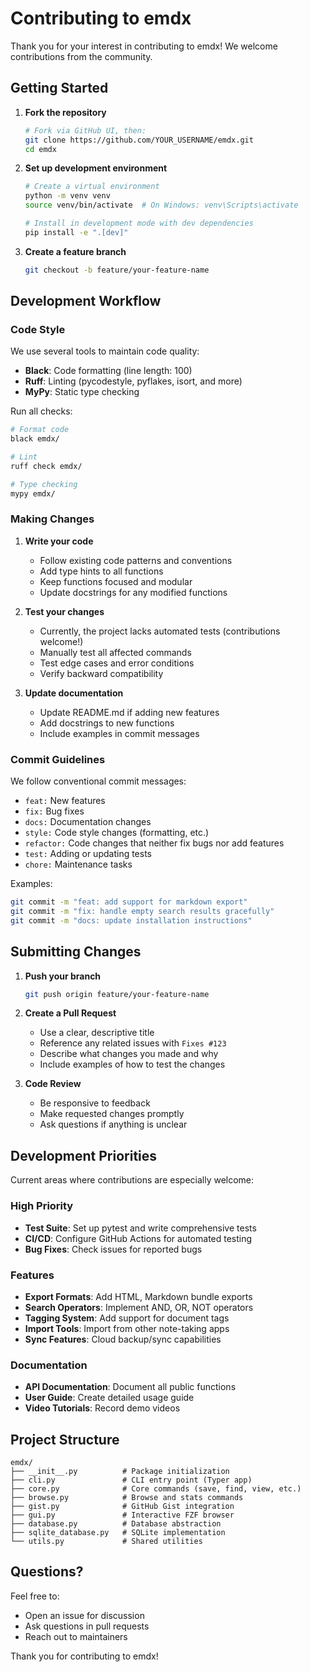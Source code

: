 # Contributing to emdx

Thank you for your interest in contributing to emdx! We welcome contributions from the community.

## Getting Started

1. **Fork the repository**
   ```bash
   # Fork via GitHub UI, then:
   git clone https://github.com/YOUR_USERNAME/emdx.git
   cd emdx
   ```

2. **Set up development environment**
   ```bash
   # Create a virtual environment
   python -m venv venv
   source venv/bin/activate  # On Windows: venv\Scripts\activate
   
   # Install in development mode with dev dependencies
   pip install -e ".[dev]"
   ```

3. **Create a feature branch**
   ```bash
   git checkout -b feature/your-feature-name
   ```

## Development Workflow

### Code Style

We use several tools to maintain code quality:

- **Black**: Code formatting (line length: 100)
- **Ruff**: Linting (pycodestyle, pyflakes, isort, and more)
- **MyPy**: Static type checking

Run all checks:
```bash
# Format code
black emdx/

# Lint
ruff check emdx/

# Type checking
mypy emdx/
```

### Making Changes

1. **Write your code**
   - Follow existing code patterns and conventions
   - Add type hints to all functions
   - Keep functions focused and modular
   - Update docstrings for any modified functions

2. **Test your changes**
   - Currently, the project lacks automated tests (contributions welcome!)
   - Manually test all affected commands
   - Test edge cases and error conditions
   - Verify backward compatibility

3. **Update documentation**
   - Update README.md if adding new features
   - Add docstrings to new functions
   - Include examples in commit messages

### Commit Guidelines

We follow conventional commit messages:

- `feat:` New features
- `fix:` Bug fixes
- `docs:` Documentation changes
- `style:` Code style changes (formatting, etc.)
- `refactor:` Code changes that neither fix bugs nor add features
- `test:` Adding or updating tests
- `chore:` Maintenance tasks

Examples:
```bash
git commit -m "feat: add support for markdown export"
git commit -m "fix: handle empty search results gracefully"
git commit -m "docs: update installation instructions"
```

## Submitting Changes

1. **Push your branch**
   ```bash
   git push origin feature/your-feature-name
   ```

2. **Create a Pull Request**
   - Use a clear, descriptive title
   - Reference any related issues with `Fixes #123`
   - Describe what changes you made and why
   - Include examples of how to test the changes

3. **Code Review**
   - Be responsive to feedback
   - Make requested changes promptly
   - Ask questions if anything is unclear

## Development Priorities

Current areas where contributions are especially welcome:

### High Priority
- **Test Suite**: Set up pytest and write comprehensive tests
- **CI/CD**: Configure GitHub Actions for automated testing
- **Bug Fixes**: Check issues for reported bugs

### Features
- **Export Formats**: Add HTML, Markdown bundle exports
- **Search Operators**: Implement AND, OR, NOT operators
- **Tagging System**: Add support for document tags
- **Import Tools**: Import from other note-taking apps
- **Sync Features**: Cloud backup/sync capabilities

### Documentation
- **API Documentation**: Document all public functions
- **User Guide**: Create detailed usage guide
- **Video Tutorials**: Record demo videos

## Project Structure

```
emdx/
├── __init__.py          # Package initialization
├── cli.py               # CLI entry point (Typer app)
├── core.py              # Core commands (save, find, view, etc.)
├── browse.py            # Browse and stats commands
├── gist.py              # GitHub Gist integration
├── gui.py               # Interactive FZF browser
├── database.py          # Database abstraction
├── sqlite_database.py   # SQLite implementation
└── utils.py             # Shared utilities
```

## Questions?

Feel free to:
- Open an issue for discussion
- Ask questions in pull requests
- Reach out to maintainers

Thank you for contributing to emdx!